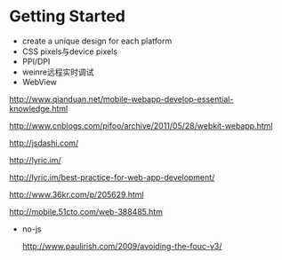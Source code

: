 # Getting Started #


+ create a unique design for each platform
+ CSS pixels与device pixels
+ PPI/DPI
+ weinre远程实时调试
+ WebView


http://www.qianduan.net/mobile-webapp-develop-essential-knowledge.html

http://www.cnblogs.com/pifoo/archive/2011/05/28/webkit-webapp.html

http://jsdashi.com/

http://lyric.im/

http://lyric.im/best-practice-for-web-app-development/

http://www.36kr.com/p/205629.html

http://mobile.51cto.com/web-388485.htm


+ no-js

    http://www.paulirish.com/2009/avoiding-the-fouc-v3/